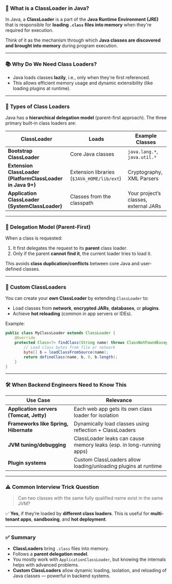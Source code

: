 

### 🧠 **What is a ClassLoader in Java?**

In Java, a **ClassLoader** is a part of the **Java Runtime Environment (JRE)** that is responsible for **loading `.class` files into memory** when they're required for execution.

Think of it as the mechanism through which **Java classes are discovered and brought into memory** during program execution.

---

### 📚 **Why Do We Need Class Loaders?**

* Java loads classes **lazily**, i.e., only when they're first referenced.
* This allows efficient memory usage and dynamic extensibility (like loading plugins at runtime).

---

### 🧱 **Types of Class Loaders**

Java has a **hierarchical delegation model** (parent-first approach). The three primary built-in class loaders are:

| ClassLoader                                                | Loads                                      | Example Classes                       |
| ---------------------------------------------------------- | ------------------------------------------ | ------------------------------------- |
| **Bootstrap ClassLoader**                                  | Core Java classes                          | `java.lang.*`, `java.util.*`          |
| **Extension ClassLoader (PlatformClassLoader in Java 9+)** | Extension libraries (`$JAVA_HOME/lib/ext`) | Cryptography, XML Parsers             |
| **Application ClassLoader (SystemClassLoader)**            | Classes from the classpath                 | Your project’s classes, external JARs |

---

### 🔄 **Delegation Model (Parent-First)**

When a class is requested:

1. It first delegates the request to its **parent** class loader.
2. Only if the parent **cannot find it**, the current loader tries to load it.

This avoids **class duplication/conflicts** between core Java and user-defined classes.

---

### 🧩 **Custom ClassLoaders**

You can create your **own ClassLoader** by extending `ClassLoader` to:

* Load classes from **network**, **encrypted JARs**, **databases**, or **plugins**.
* Achieve **hot reloading** (common in app servers or IDEs).

Example:

```java
public class MyClassLoader extends ClassLoader {
    @Override
    protected Class<?> findClass(String name) throws ClassNotFoundException {
        // Load class bytes from file or network
        byte[] b = loadClassFromSource(name);
        return defineClass(name, b, 0, b.length);
    }
}
```

---

### 🛠️ **When Backend Engineers Need to Know This**

| Use Case                                | Relevance                                                            |
| --------------------------------------- | -------------------------------------------------------------------- |
| **Application servers (Tomcat, Jetty)** | Each web app gets its own class loader for isolation                 |
| **Frameworks like Spring, Hibernate**   | Dynamically load classes using reflection + ClassLoaders             |
| **JVM tuning/debugging**                | ClassLoader leaks can cause memory leaks (esp. in long-running apps) |
| **Plugin systems**                      | Custom ClassLoaders allow loading/unloading plugins at runtime       |

---

### ⚠️ **Common Interview Trick Question**

> Can two classes with the same fully qualified name exist in the same JVM?

✅ **Yes**, if they’re loaded by **different class loaders**.
This is useful for **multi-tenant apps**, **sandboxing**, and **hot deployment**.

---

### ✅ Summary

* **ClassLoaders** bring `.class` files into memory.
* Follows a **parent delegation model**.
* You mostly work with `ApplicationClassLoader`, but knowing the internals helps with advanced problems.
* **Custom ClassLoaders** allow dynamic loading, isolation, and reloading of Java classes — powerful in backend systems.

